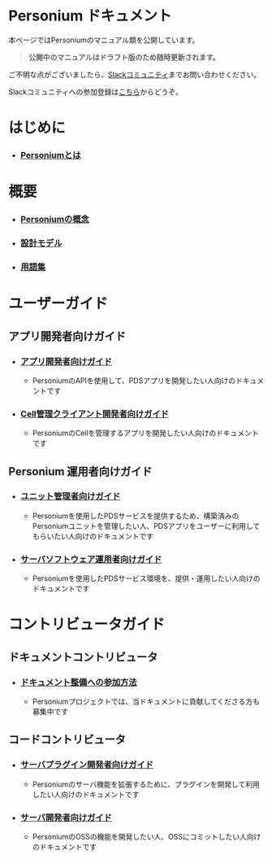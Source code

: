 #  Personium ドキュメント

本ページではPersoniumのマニュアル類を公開しています。

> __公開中のマニュアルはドラフト版のため随時更新されます。__

ご不明な点がございましたら、[Slackコミュニティ](https://personium-io.slack.com/)までお問い合わせください。

Slackコミュニティへの参加登録は[こちら](https://goo.gl/forms/ODgVX6eMkRDtReLg1)からどうぞ。

# はじめに

* ### [Personiumとは](./overview/001_Introduction.md)

# 概要

* ### [Personiumの概念](./user_guide/001_Personium_Concepts.md)

* ### [設計モデル](./user_guide/005_Model_construction.md)

* ### [用語集](./user_guide/008_Glossary.md)

# ユーザーガイド  
## アプリ開発者向けガイド  
* ### [アプリ開発者向けガイド](./app-developer/README.md)
  * PersoniumのAPIを使用して、PDSアプリを開発したい人向けのドキュメントです

* ### [Cell管理クライアント開発者向けガイド](./cell-client-developer/README.md)
  * PersoniumのCellを管理するアプリを開発したい人向けのドキュメントです

## Personium 運用者向けガイド
* ### [ユニット管理者向けガイド](./unit-administrator/README.md)
  * Personiumを使用したPDSサービスを提供するため、構築済みのPersoniumユニットを管理したい人、PDSアプリをユーザーに利用してもらいたい人向けのドキュメントです

* ### [サーバソフトウェア運用者向けガイド](./server-operator/README.md)
  * Personiumを使用したPDSサービス環境を、提供・運用したい人向けのドキュメントです

# コントリビュータガイド  
## ドキュメントコントリビュータ  
* ### [ドキュメント整備への参加方法](./document-writer/README.md)  
  * Personiumプロジェクトでは、当ドキュメントに貢献してくださる方も募集中です

## コードコントリビュータ  
* ### [サーバプラグイン開発者向けガイド](./plugin-developer/README.md)
  * Personiumのサーバ機能を拡張するために、プラグインを開発して利用したい人向けのドキュメントです

* ### [サーバ開発者向けガイド](./software-developer/README.md)
  * PersoniumのOSSの機能を開発したい人、OSSにコミットしたい人向けのドキュメントです
